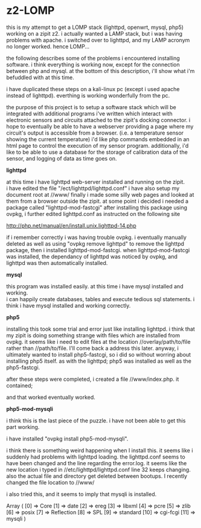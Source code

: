 # z2-LOMP
this is my attempt to get a LOMP stack (lighttpd, openwrt, mysql, php5) working on a zipit z2.
i actually wanted a LAMP stack, but i was having problems with apache.  i switched over to 
lighttpd, and my LAMP acronym no longer worked.  hence LOMP...

the following describes some of the problems i encountered installing software.  i think
everything is working now, except for the connection between php and mysql.  at the bottom of 
this description, i'll show what i'm befuddled with at this time.

i have duplicated these steps on a kali-linux pc (except i used apache instead of lighttpd).
everthing is working wonderfully from the pc.

the purpose of this project is to setup a software stack which will be integrated with 
additional programs i've written which interact with electronic sensors and circuits 
attached to the zipit's docking connector.  i hope to eventually be able to have a 
webserver providing a page where my circuit's output is accessible from a browser.
(i.e. a temperature sensor showing the current temperature)
i'd like php commands embedded in an html page to control the execution of my sensor program.
additionally, i'd like to be able to use a database for the storage of calibration data of
the sensor, and logging of data as time goes on.

****lighttpd****

at this time i have lighttpd web-server installed and running on the zipit.  
i have edited the file  "/ect/lighttpd/lighttpd.conf"
i have also setup my document root at //www/
finally i made some silly web pages and looked at them from a browser outside the zipit.
at some point i decided i needed a package called "lighttpd-mod-fastcgi"
after installing this package using ovpkg, i further edited lighttpd.conf 
as instructed on the following site
    
http://php.net/manual/en/install.unix.lighttpd-14.php
    
if i remember correctly i was having trouble ovpkg.  i eventually manually deleted as well 
as using "ovpkg remove lighttpd" to remove the lighttpd package, then i installed 
lighttpd-mod-fastcgi.  when lighttpd-mod-fastcgi was installed, the dependancy of lighttpd 
was noticed by ovpkg, and lighttpd was then automatically installed.

****mysql****

this program was installed easily.  at this time i have mysql installed and working.  
i can happily create databases, tables and execute tedious sql statements.  i think 
i have mysql installed and working correctly.

****php5****

installing this took some trial and error just like installing lighttpd.  i think that my 
zipit is doing something strange with files which are installed from ovpkg.  it seems 
like i need to edit files at the location //overlay/path/to/file rather than //path/to/file.
I'll come back a address this later. anyway, i ultimately wanted to install php5-fastcgi,
so i did so without worring about installing php5 itself. as with the lighttpd; php5 was 
installed as well as the php5-fastcgi.

after these steps were completed, i created a file //www/index.php.  it contained;

<?php phpinfo(); ?>

and that worked eventually worked.

****php5-mod-mysqli****

i think this is the last piece of the puzzle.  i have not been able to get this part working.

i have installed "ovpkg install php5-mod-mysqli".

i think there is something weird happening when I install this.  it seems like i suddenly had 
problems with lighttpd loading.  the lighttpd.conf seems to have been changed and the line 
regarding the error.log. it seems like the new location i typed in //etc/lighttpd/lighttpd.conf
line 32 keeps changing.  also the actual file and directory get deleted between bootups.
I recently changed the file location to //www/

i also tried this, and it seems to imply that mysqli is installed.

<?php print_r(get_loaded_extensions()); ?>

Array ( [0] => Core [1] => date [2] => ereg [3] => libxml [4] => pcre [5] => zlib [6] => posix [7] => Reflection [8] => SPL [9] => standard [10] => cgi-fcgi [11] => mysqli ) 
